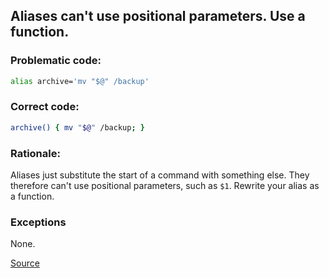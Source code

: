 ## Aliases can't use positional parameters. Use a function.

### Problematic code:

```sh
alias archive='mv "$@" /backup'
```

### Correct code:

```sh
archive() { mv "$@" /backup; }

```

### Rationale:

Aliases just substitute the start of a command with something else. They therefore can't use positional parameters, such as `$1`. Rewrite your alias as a function.

### Exceptions

None.

[Source](https://github.com/koalaman/shellcheck/wiki/SC2142)

